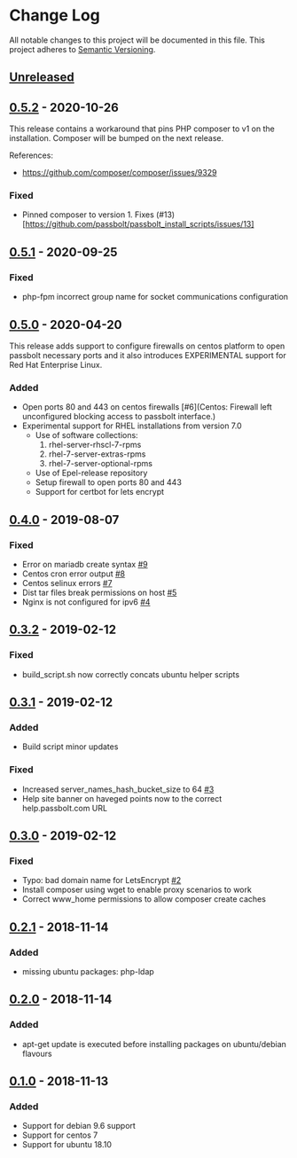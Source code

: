 # Change Log

All notable changes to this project will be documented in this file.
This project adheres to [Semantic Versioning](http://semver.org/).

## [Unreleased](https://github.com/passbolt/passbolt_install_scripts/compare/v0.5.1...HEAD)

## [0.5.2](https://github.com/passbolt/passbolt_install_scripts/compare/v0.5.2..v0.5.1) - 2020-10-26

This release contains a workaround that pins PHP composer to v1 on the installation.
Composer will be bumped on the next release.

References:
- https://github.com/composer/composer/issues/9329

### Fixed

- Pinned composer to version 1. Fixes (#13)[https://github.com/passbolt/passbolt_install_scripts/issues/13]


## [0.5.1](https://github.com/passbolt/passbolt_install_scripts/compare/v0.5.1..v0.5.0) - 2020-09-25

### Fixed
- php-fpm incorrect group name for socket communications configuration

## [0.5.0](https://github.com/passbolt/passbolt_install_scripts/compare/v0.5.0..v0.4.0) - 2020-04-20

This release adds support to configure firewalls on centos platform to open passbolt necessary ports
and it also introduces EXPERIMENTAL support for Red Hat Enterprise Linux.

### Added

- Open ports 80 and 443 on centos firewalls [#6](Centos: Firewall left unconfigured blocking access to passbolt interface.)
- Experimental support for RHEL installations from version 7.0
    * Use of software collections:
       1. rhel-server-rhscl-7-rpms
       2. rhel-7-server-extras-rpms
       3. rhel-7-server-optional-rpms
    * Use of Epel-release repository
    * Setup firewall to open ports 80 and 443
    * Support for certbot for lets encrypt

## [0.4.0](https://github.com/passbolt/passbolt_install_scripts/compare/v0.4.0..v0.3.2) - 2019-08-07

### Fixed
- Error on mariadb create syntax [#9](https://github.com/passbolt/passbolt_install_scripts/issues/9)
- Centos cron error output [#8](https://github.com/passbolt/passbolt_install_scripts/issues/8)
- Centos selinux errors [#7](https://github.com/passbolt/passbolt_install_scripts/issues/7)
- Dist tar files break permissions on host [#5](https://github.com/passbolt/passbolt_install_scripts/issues/5)
- Nginx is not configured for ipv6 [#4](https://github.com/passbolt/passbolt_install_scripts/issues/4)

## [0.3.2](https://github.com/passbolt/passbolt_install_scripts/compare/v0.3.2..v0.3.1) - 2019-02-12

### Fixed
- build_script.sh now correctly concats ubuntu helper scripts

## [0.3.1](https://github.com/passbolt/passbolt_install_scripts/compare/v0.3.1..v0.3.0) - 2019-02-12

### Added

- Build script minor updates

### Fixed

- Increased server_names_hash_bucket_size to 64 [#3](https://github.com/passbolt/passbolt_install_scripts/issues/3)
- Help site banner on haveged points now to the correct help.passbolt.com URL

## [0.3.0](https://github.com/passbolt/passbolt_install_scripts/compare/v0.3.0..v0.2.1) - 2019-02-12

### Fixed

- Typo: bad domain name for LetsEncrypt [#2](https://github.com/passbolt/passbolt_install_scripts/pull/2)
- Install composer using wget to enable proxy scenarios to work
- Correct www_home permissions to allow composer create caches

## [0.2.1](https://github.com/passbolt/passbolt_install_scripts/compare/v0.2.1..v0.2.0) - 2018-11-14

### Added

- missing ubuntu packages: php-ldap

## [0.2.0](https://github.com/passbolt/passbolt_install_scripts/compare/v0.2.0..v0.1.0) - 2018-11-14

### Added

- apt-get update is executed before installing packages on ubuntu/debian flavours

## [0.1.0](https://github.com/passbolt/passbolt_install_scripts/releases/tag/v0.1.0) - 2018-11-13

### Added

- Support for debian 9.6 support
- Support for centos 7
- Support for ubuntu 18.10
